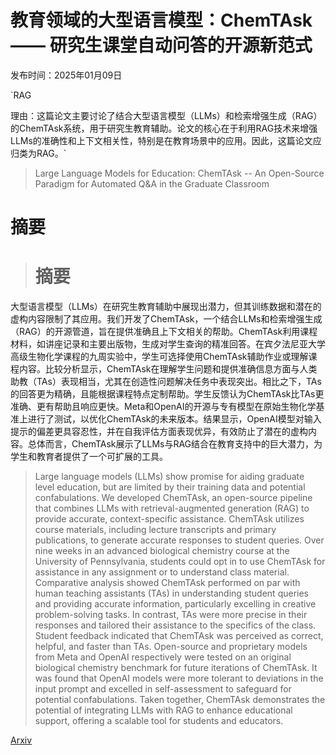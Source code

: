 # 教育领域的大型语言模型：ChemTAsk —— 研究生课堂自动问答的开源新范式

发布时间：2025年01月09日

`RAG

理由：这篇论文主要讨论了结合大型语言模型（LLMs）和检索增强生成（RAG）的ChemTAsk系统，用于研究生教育辅助。论文的核心在于利用RAG技术来增强LLMs的准确性和上下文相关性，特别是在教育场景中的应用。因此，这篇论文应归类为RAG。`

> Large Language Models for Education: ChemTAsk -- An Open-Source Paradigm for Automated Q&A in the Graduate Classroom

# 摘要

> # 摘要
大型语言模型（LLMs）在研究生教育辅助中展现出潜力，但其训练数据和潜在的虚构内容限制了其应用。我们开发了ChemTAsk，一个结合LLMs和检索增强生成（RAG）的开源管道，旨在提供准确且上下文相关的帮助。ChemTAsk利用课程材料，如讲座记录和主要出版物，生成对学生查询的精准回答。在宾夕法尼亚大学高级生物化学课程的九周实验中，学生可选择使用ChemTAsk辅助作业或理解课程内容。比较分析显示，ChemTAsk在理解学生问题和提供准确信息方面与人类助教（TAs）表现相当，尤其在创造性问题解决任务中表现突出。相比之下，TAs的回答更为精确，且能根据课程特点定制帮助。学生反馈认为ChemTAsk比TAs更准确、更有帮助且响应更快。Meta和OpenAI的开源与专有模型在原始生物化学基准上进行了测试，以优化ChemTAsk的未来版本。结果显示，OpenAI模型对输入提示的偏差更具容忍性，并在自我评估方面表现优异，有效防止了潜在的虚构内容。总体而言，ChemTAsk展示了LLMs与RAG结合在教育支持中的巨大潜力，为学生和教育者提供了一个可扩展的工具。

> Large language models (LLMs) show promise for aiding graduate level education, but are limited by their training data and potential confabulations. We developed ChemTAsk, an open-source pipeline that combines LLMs with retrieval-augmented generation (RAG) to provide accurate, context-specific assistance. ChemTAsk utilizes course materials, including lecture transcripts and primary publications, to generate accurate responses to student queries. Over nine weeks in an advanced biological chemistry course at the University of Pennsylvania, students could opt in to use ChemTAsk for assistance in any assignment or to understand class material. Comparative analysis showed ChemTAsk performed on par with human teaching assistants (TAs) in understanding student queries and providing accurate information, particularly excelling in creative problem-solving tasks. In contrast, TAs were more precise in their responses and tailored their assistance to the specifics of the class. Student feedback indicated that ChemTAsk was perceived as correct, helpful, and faster than TAs. Open-source and proprietary models from Meta and OpenAI respectively were tested on an original biological chemistry benchmark for future iterations of ChemTAsk. It was found that OpenAI models were more tolerant to deviations in the input prompt and excelled in self-assessment to safeguard for potential confabulations. Taken together, ChemTAsk demonstrates the potential of integrating LLMs with RAG to enhance educational support, offering a scalable tool for students and educators.

[Arxiv](https://arxiv.org/abs/2502.00016)